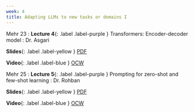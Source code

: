 ```yaml
---
week: 4
title: Adapting LLMs to new tasks or domains I
---
```


Mehr 23
: **Lecture 4**{: .label .label-purple } Transformers: Encoder-decoder model
  : Dr. Asgari

  **Slides**{: .label .label-yellow } [PDF](../assets/lectures/Transformers.pdf)

  **Video**{: .label .label-blue } [OCW](https://ocw.sharif.edu/course/524/session/id/10628)

Mehr 25
: **Lecture 5**{: .label .label-purple } Prompting for zero-shot and few-shot learning
  : Dr. Rohban

  **Slides**{: .label .label-yellow } [PDF](../assets/lectures/Prompting-for-Few-Shot-Learning.pdf)

  **Video**{: .label .label-blue } [OCW](https://ocw.sharif.edu/course/524/session/id/10629)